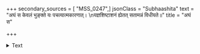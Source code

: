 +++
secondary_sources = [ "MSS_0247",]
jsonClass = "Subhaashita"
text = "अघं स केवलं भुङ्क्ते यः पचत्यात्मकारणात्।  \nयज्ञशिष्टाशनं ह्येतत् सतामन्नं विधीयते॥"
title = "अघं स"

+++

<details><summary>Text</summary>

अघं स केवलं भुङ्क्ते यः पचत्यात्मकारणात्।  
यज्ञशिष्टाशनं ह्येतत् सतामन्नं विधीयते॥
</details>
